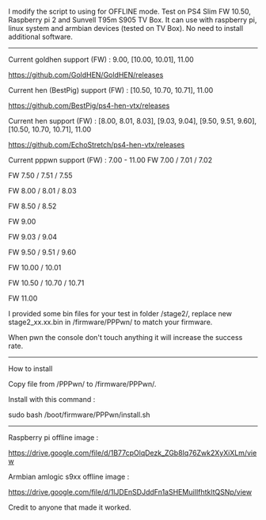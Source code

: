 I modify the script to using for OFFLINE mode.
Test on PS4 Slim FW 10.50, Raspberry pi 2 and Sunvell T95m S905 TV Box.
It can use with raspberry pi, linux system and armbian devices (tested on TV Box).
No need to install additional software.

---------------------------------------------------------------------------------------

Current goldhen support       (FW) : 9.00, [10.00, 10.01], 11.00

https://github.com/GoldHEN/GoldHEN/releases

Current hen (BestPig) support (FW) : [10.50, 10.70, 10.71], 11.00

https://github.com/BestPig/ps4-hen-vtx/releases

Current hen support           (FW) : [8.00, 8.01, 8.03], [9.03, 9.04], [9.50, 9.51, 9.60], [10.50, 10.70, 10.71], 11.00

https://github.com/EchoStretch/ps4-hen-vtx/releases

Current pppwn support         (FW) : 7.00 - 11.00
FW 7.00 / 7.01 / 7.02

FW 7.50 / 7.51 / 7.55

FW 8.00 / 8.01 / 8.03

FW 8.50 / 8.52

FW 9.00

FW 9.03 / 9.04

FW 9.50 / 9.51 / 9.60

FW 10.00 / 10.01

FW 10.50 / 10.70 / 10.71

FW 11.00

I provided some bin files for your test in folder /stage2/, replace new stage2_xx.xx.bin in /firmware/PPPwn/ to match your firmware.

When pwn the console don't touch anything it will increase the success rate.

---------------------------------------------------------------------------------------

How to install

Copy file from /PPPwn/ to /firmware/PPPwn/.

Install with this command :

sudo bash /boot/firmware/PPPwn/install.sh

---------------------------------------------------------------------------------------

Raspberry pi offline image :

https://drive.google.com/file/d/1B77cpOlqDezk_ZGb8Iq76Zwk2XyXiXLm/view

Armbian amlogic s9xx offline image :

https://drive.google.com/file/d/1lJDEnSDJddFn1aSHEMuiIIfhtkltQSNp/view

Credit to anyone that made it worked.
